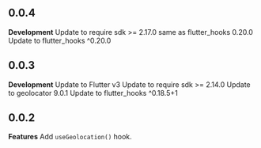 ## 0.0.4

**Development**
Update to require sdk >= 2.17.0 same as flutter_hooks 0.20.0
Update to flutter_hooks ^0.20.0 

## 0.0.3

**Development**
Update to Flutter v3
Update to require sdk >= 2.14.0
Update to geolocator 9.0.1
Update to flutter_hooks ^0.18.5+1

## 0.0.2

**Features**
Add `useGeolocation()` hook.

